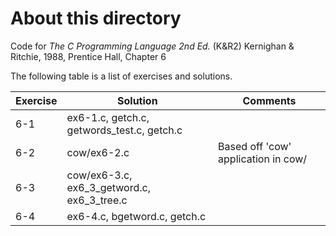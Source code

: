 # About this directory 
Code for _The C Programming Language 2nd Ed._ (K&R2) Kernighan & Ritchie, 1988, Prentice Hall, Chapter 6

The following table is a list of exercises and solutions.

|Exercise|Solution|Comments|
|--------|--------|--------|
|6-1 	 | ex6-1.c, getch.c, getwords_test.c, getch.c||
|6-2  	 | cow/ex6-2.c     | Based off 'cow' application in cow/|
|6-3    | cow/ex6-3.c, ex6_3_getword.c, ex6_3_tree.c ||
|6-4    | ex6-4.c, bgetword.c, getch.c ||
